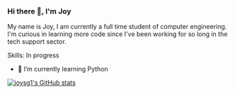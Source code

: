 ### Hi there 👋, I'm Joy 
My name is Joy, I am currently a full time student of computer engineering. I'm curious in learning more code since I've been working for so long in the tech support sector. 

Skills: In progress

- 🌱 I’m currently learning Python 

[![joysg1's GitHub stats](https://github-readme-stats.vercel.app/api?username=joysg1)](https://github.com/joysg1/github-readme-stats)
